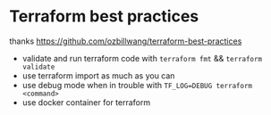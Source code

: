 # Terraform best practices

thanks https://github.com/ozbillwang/terraform-best-practices


* validate and run terraform code with `terraform fmt` && `terraform validate`
* use terraform import as much as you can
* use debug mode when in trouble with `TF_LOG=DEBUG terraform <command>`
* use docker container for terraform
